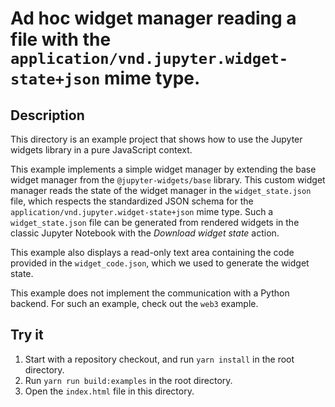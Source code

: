# Ad hoc widget manager reading a file with the `application/vnd.jupyter.widget-state+json` mime type.

## Description

This directory is an example project that shows how to use the
Jupyter widgets library in a pure JavaScript context.

This example implements a simple widget manager
by extending the base widget manager from the `@jupyter-widgets/base` library. This custom widget manager reads the state of the widget manager in the
`widget_state.json` file, which respects the standardized JSON schema for the
`application/vnd.jupyter.widget-state+json` mime type. Such a `widget_state.json` file can be generated from rendered widgets in the
classic Jupyter Notebook with the _Download widget state_ action.

This example also displays a read-only text area containing the code
provided in the `widget_code.json`, which we used to generate the widget state.

This example does not implement the communication with a Python backend. For
such an example, check out the `web3` example.

## Try it

1. Start with a repository checkout, and run `yarn install` in the root directory.
2. Run `yarn run build:examples` in the root directory.
3. Open the `index.html` file in this directory.
